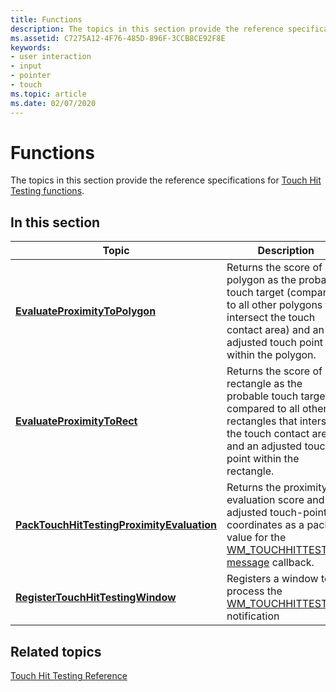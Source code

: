 ```yaml
---
title: Functions
description: The topics in this section provide the reference specifications for Touch Hit Testing functions.
ms.assetid: C7275A12-4F76-485D-896F-3CCB8CE92F8E
keywords:
- user interaction
- input
- pointer
- touch
ms.topic: article
ms.date: 02/07/2020
---
```


# Functions

The topics in this section provide the reference specifications for [Touch Hit Testing functions](functions.md).

## In this section

| Topic | Description |
| --- | --- |
| [**EvaluateProximityToPolygon**](/windows/win32/api/winuser/nf-winuser-evaluateproximitytopolygon)<br/> | Returns the score of a polygon as the probable touch target (compared to all other polygons that intersect the touch contact area) and an adjusted touch point within the polygon. <br/> |
| [**EvaluateProximityToRect**](/windows/win32/api/winuser/nf-winuser-evaluateproximitytorect)<br/> | Returns the score of a rectangle as the probable touch target, compared to all other rectangles that intersect the touch contact area, and an adjusted touch point within the rectangle. <br/> |
| [**PackTouchHitTestingProximityEvaluation**](/windows/win32/api/winuser/nf-winuser-packtouchhittestingproximityevaluation)<br/> | Returns the proximity evaluation score and the adjusted touch-point coordinates as a packed value for the [WM_TOUCHHITTESTING message](../inputmsg/wm-touchhittesting.md) callback. <br/> |
| [**RegisterTouchHitTestingWindow**](/windows/win32/api/winuser/nf-winuser-registertouchhittestingwindow)<br/> | Registers a window to process the [WM_TOUCHHITTESTING](../inputmsg/wm-touchhittesting.md) notification<br/> |

## Related topics

[Touch Hit Testing Reference](touchhittest-reference.md)

